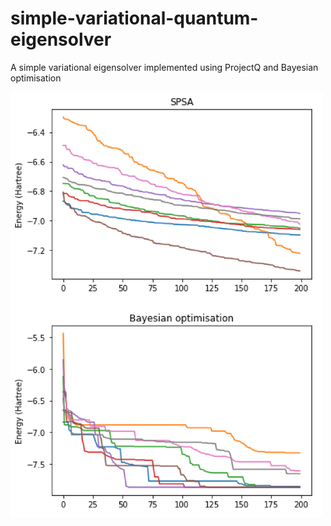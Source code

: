 # simple-variational-quantum-eigensolver
A simple variational eigensolver implemented using ProjectQ and Bayesian optimisation

<img src="example_results.png"  width="500" />
